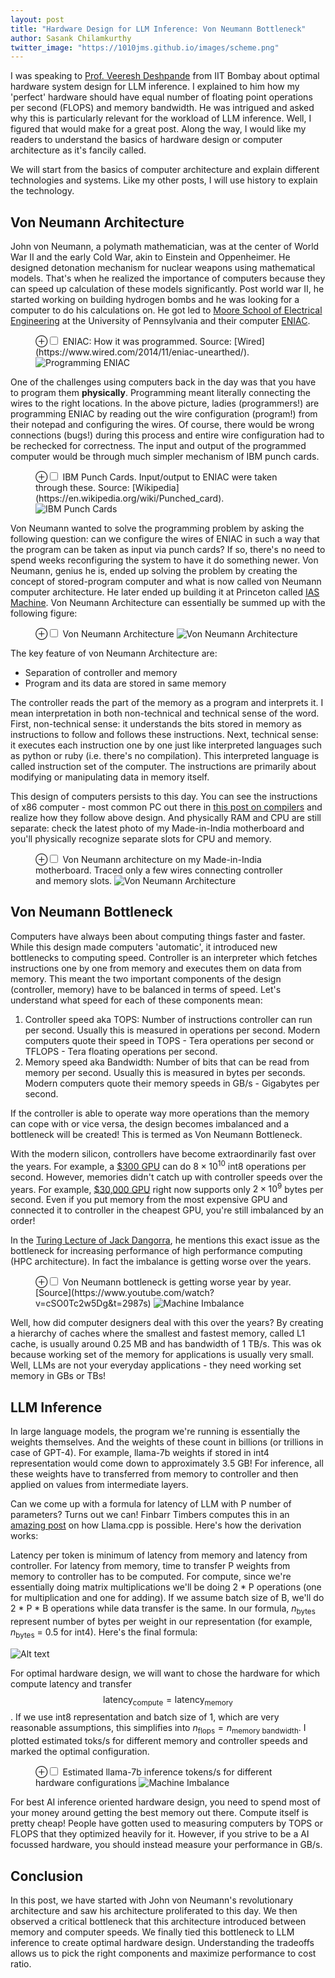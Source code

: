 ```yaml
---
layout: post
title: "Hardware Design for LLM Inference: Von Neumann Bottleneck"
author: Sasank Chilamkurthy
twitter_image: "https://1010jms.github.io/images/scheme.png"
---
```


I was speaking to [Prof. Veeresh Deshpande](https://www.ee.iitb.ac.in/web/people/veeresh-deshpande/) from IIT Bombay about optimal hardware system design for LLM inference. I explained to him how my 'perfect' hardware should have equal number of floating point operations per second (FLOPS) and memory bandwidth. He was intrigued and asked why this is particularly relevant for the workload of LLM inference. Well, I figured that would make for a great post. Along the way, I would like my readers to understand the basics of hardware design or computer architecture as it's fancily called.

We will start from the basics of computer architecture and explain different technologies and systems. Like my other posts, I will use history to explain the technology.

## Von Neumann Architecture

John von Neumann, a polymath mathematician, was at the center of World War II and the early Cold War, akin to Einstein and Oppenheimer. He designed detonation mechanism for nuclear weapons using mathematical models. That's when he realized the importance of computers because they can speed up calculation of these models significantly. Post world war II, he started working on building hydrogen bombs and he was looking for a computer to do his calculations on. He got led to [Moore School of Electrical Engineering](https://en.wikipedia.org/wiki/Moore_School_of_Electrical_Engineering) at the University of Pennsylvania and their computer [ENIAC](https://en.wikipedia.org/wiki/ENIAC).

<figure>
<label for="mn-fig-1" class="margin-toggle">⊕</label><input type="checkbox" id="mn-fig-1" class="margin-toggle">
<span class="marginnote">ENIAC: How it was programmed. Source: [Wired](https://www.wired.com/2014/11/eniac-unearthed/).</span>
<img src="https://media.wired.com/photos/593232feb8eb31692072e1a6/master/w_1600,c_limit/89858318.jpg" alt="Programming ENIAC">
</figure>

One of the challenges using computers back in the day was that you have to program them **physically**. Programming meant literally connecting the wires to the right locations. In the above picture, ladies (programmers!) are programming ENIAC by reading out the wire configuration (program!) from their notepad and configuring the wires. Of course, there would be wrong connections (bugs!) during this process and entire wire configuration had to be rechecked for correctness. The input and output of the programmed computer would be through much simpler mechanism of IBM punch cards.

<figure>
<label for="mn-fig-2" class="margin-toggle">⊕</label><input type="checkbox" id="mn-fig-2" class="margin-toggle">
<span class="marginnote">IBM Punch Cards. Input/output to ENIAC were taken through these. Source: [Wikipedia](https://en.wikipedia.org/wiki/Punched_card).</span>
<img src="https://upload.wikimedia.org/wikipedia/commons/thumb/f/fe/Used_Punchcard_%285151286161%29.jpg/600px-Used_Punchcard_%285151286161%29.jpg
" alt="IBM Punch Cards">
</figure>

Von Neumann wanted to solve the programming problem by asking the following question: can we configure the wires of ENIAC in such a way that the program can be taken as input via punch cards? If so, there's no need to spend weeks reconfiguring the system to have it do something newer. Von Neumann, genius he is, ended up solving the problem by creating the concept of stored-program computer and what is now called von Neumann computer architecture. He later ended up building it at Princeton called [IAS Machine](https://en.wikipedia.org/wiki/IAS_machine). Von Neumann Architecture can essentially be summed up with the following figure:

<figure>
<label for="mn-fig-3" class="margin-toggle">⊕</label><input type="checkbox" id="mn-fig-3" class="margin-toggle">
<span class="marginnote">Von Neumann Architecture</span>
<img src="/assets/images/llm-inference/von-neumann-architecture.png
" alt="Von Neumann Architecture">
</figure>

The key feature of von Neumann Architecture are:
* Separation of controller and memory
* Program and its data are stored in same memory

The controller reads the part of the memory as a program and interprets it. I mean interpretation in both non-technical and technical sense of the word. First, non-technical sense: it understands the bits stored in memory as instructions to follow and follows these instructions. Next, technical sense: it executes each instruction one by one just like interpreted languages such as python or ruby (i.e. there's no compilation). This interpreted language is called instruction set of the computer. The instructions are primarily about modifying or manipulating data in memory itself.

This design of computers persists to this day. You can see the instructions of x86 computer - most common PC out there in [this post on compilers](https://chsasank.com/scheme-compiler-3-unary-primitives.html) and realize how they follow above design. And physically RAM and CPU are still separate: check the latest photo of my Made-in-India motherboard and you'll physically recognize separate slots for CPU and memory.

<figure>
<label for="mn-fig-4" class="margin-toggle">⊕</label><input type="checkbox" id="mn-fig-4" class="margin-toggle">
<span class="marginnote">Von Neumann architecture on my Made-in-India motherboard. Traced only a few wires connecting controller and memory slots.</span>
<img src="/assets/images/llm-inference/my-motherboard.png
" alt="Von Neumann Architecture">
</figure>

## Von Neumann Bottleneck

Computers have always been about computing things faster and faster. While this design made computers 'automatic', it introduced new bottlenecks to computing speed. Controller is an interpreter which fetches instructions one by one from memory and executes them on data from memory. This meant the two important components of the design (controller, memory) have to be balanced in terms of speed. Let's understand what speed for each of these components mean:

1. Controller speed aka TOPS: Number of instructions controller can run per second. Usually this is measured in operations per second. Modern computers quote their speed in TOPS - Tera operations per second or TFLOPS - Tera floating operations per second.
2. Memory speed aka Bandwidth: Number of bits that can be read from memory per second. Usually this is measured in bytes per seconds. Modern computers quote their memory speeds in GB/s - Gigabytes per second.

If the controller is able to operate way more operations than the memory can cope with or vice versa, the design becomes imbalanced and a bottleneck will be created! This is termed as Von Neumann Bottleneck. 

With the modern silicon, controllers have become extraordinarily fast over the years. For example, a [$300 GPU](https://www.intel.com/content/www/us/en/products/sku/229151/intel-arc-a770-graphics-16gb/specifications.html) can do $8 \times 10^{10}$ int8 operations per second. However, memories didn't catch up with controller speeds over the years. For example, [$30,000 GPU](https://www.techpowerup.com/gpu-specs/h100-pcie-80-gb.c3899) right now supports only $2 \times 10^9$ bytes per second. Even if you put memory from the most expensive GPU and connected it to controller in the cheapest GPU, you're still imbalanced by an order!

In the [Turing Lecture of Jack Dangorra](https://www.youtube.com/watch?v=cSO0Tc2w5Dg&t=2987s), he mentions this exact issue as the bottleneck for increasing performance of high performance computing (HPC architecture). In fact the imbalance is getting worse over the years.

<figure>
<label for="mn-fig-5" class="margin-toggle">⊕</label><input type="checkbox" id="mn-fig-5" class="margin-toggle">
<span class="marginnote">Von Neumann bottleneck is getting worse year by year. [Source](https://www.youtube.com/watch?v=cSO0Tc2w5Dg&t=2987s)</span>
<img src="/assets/images/llm-inference/machine-imbalance.png" alt="Machine Imbalance">
</figure>

Well, how did computer designers deal with this over the years? By creating a hierarchy of caches where the smallest and fastest memory, called L1 cache, is usually around 0.25 MB and has bandwidth of 1 TB/s. This was ok because working set of the memory for applications is usually very small. Well, LLMs are not your everyday applications - they need working set memory in GBs or TBs!

## LLM Inference

In large language models, the program we're running is essentially the weights themselves. And the weights of these count in billions (or trillions in case of GPT-4). For example, llama-7b weights if stored in int4 representation would come down to approximately 3.5 GB! For inference, all these weights have to transferred from memory to controller and then applied on values from intermediate layers.

Can we come up with a formula for latency of LLM with P number of parameters? Turns out we can! Finbarr Timbers computes this in an [amazing post](https://finbarr.ca/how-is-llama-cpp-possible/) on how Llama.cpp is possible. Here's how the derivation works: 

Latency per token is minimum of latency from memory and latency from controller. For latency from memory, time to transfer P weights from memory to controller has to be computed. For compute, since we're essentially doing matrix multiplications we'll be doing 2 * P operations (one for multiplication and one for adding). If we assume batch size of B, we'll do 2 * P * B operations while data transfer is the same. In our formula, $n_{\text{bytes}}$ represent number of bytes per weight in our representation (for example, $n_{\text{bytes}}$ = 0.5 for int4). Here's the final formula:

![Alt text](/assets/images/llm-inference/latency_llm.png)

For optimal hardware design, we will want to chose the hardware for which compute latency and transfer  $${\text{latency}}_{\text{compute}} = {\text{latency}}_{\text{memory}}$$. 
If we use int8 representation and batch size of 1, which are very reasonable assumptions, this simplifies into $n_{\text{flops}} = n_{\text{memory bandwidth}}$. I plotted estimated toks/s for different memory and controller speeds and marked the optimal configuration.

<figure>
<label for="mn-fig-6" class="margin-toggle">⊕</label><input type="checkbox" id="mn-fig-6" class="margin-toggle">
<span class="marginnote">Estimated llama-7b inference tokens/s for different hardware configurations</span>
<img src="/assets/images/llm-inference/optimal-llm-hardware.png" alt="Machine Imbalance">
</figure>

For best AI inference oriented hardware design, you need to spend most of your money around getting the best memory out there. Compute itself is pretty cheap! People have gotten used to measuring computers by TOPS or FLOPS that they optimized heavily for it. However, if you strive to be a AI focussed hardware, you should instead measure your performance in GB/s.

## Conclusion

In this post, we have started with John von Neumann's revolutionary architecture and saw his architecture proliferated to this day. We then observed a critical bottleneck that this architecture introduced between memory and computer speeds. We finally tied this bottleneck to LLM inference to create optimal hardware design. Understanding the tradeoffs allows us to pick the right components and maximize performance to cost ratio.